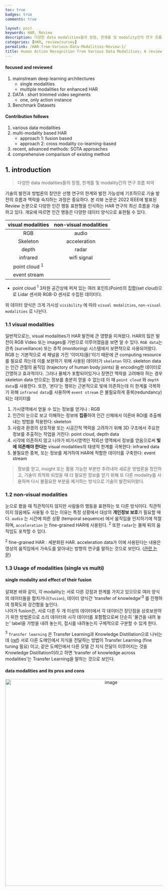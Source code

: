 ```yaml
---
toc: true
badges: true
comments: true

layout: post
keywords: HAR, Review
description: 다양한 data modalities들의 장점, 한계를 및 modality간의 연구 흐름 파악
categories: [HAR, review/survey]
permalink: /HAR-from-Various-Data-Modalities-Review-1/
title: Human Action Recognition from Various Data Modalities; A review (1)
---
```


#### focused and reviewed
1. mainstream deep learning architectures
    - single modalities
    - multiple modalities for enhanced HAR
2. DATA : short trimmed video segments
    - one, only action instance
3. Benchmark Datasets

#### Contribution follows
1. various data modalities
2. multi-modality based HAR
    - approach 1: fusion based
    - approach 2: cross modality co-learning-based
3. recent, advanced methods: SOTA approaches
4. comprehensive comparison of existing method

## 1. introduction
> 다양한 data modalities들의 장점, 한계를 및 modality간의 연구 흐름 파악


기술의 발전과 방법론의 창안은 선행 연구의 한계와 발전 가능성에 기초하므로 기술 발전의 흐름과 맥락을 숙지하는 과정은 중요하다. 본 리뷰 논문은 2022 IEEE에 발표된 Review 논문으로 다양한  인간 행동 표현형을 인식하는 HAR 연구의 최신 흐름을 기술하고 있다. 개요에 따르면 인간 행동은 다양한 데이터 양식으로 표현될 수 있다.

| visual modalities | non-visual modalities |
| :---------------: | :-------------------: |
| RGB               | audio    
| Skeleton          | acceleration  
| depth             | radar     
| infrared          | wifi signal
| point cloud $^{1}$|             
| event stream      |             

* point cloud $^{1}$ 3차원 공간상에 퍼져 있는 여러 포인트(Point)의 집합(set cloud)으로 Lidar 센서와 RGB-D 센서로 수집된 데이터다.

위 데이터 양식은 크게 가시성 `visibility` 에 따라 `visual modalities`, `non-visual modalities` 로 나뉜다. 


### 1.1 visual modalities  

일반적으로는, visual modalities가 HAR 발전에 큰 영향을 미쳐왔다. HAR의 많은 발전이 RGB Video 또는 images를 기반으로 이루어졌음을 보면 알 수 있다. `RGB data`는 관측 (surveillance) 또는 추적 (monitoring) 시스템에서 보편적으로 사용되어왔다. RGB 는 기본적으로 세 채널을 가진 '이미지(들)'이기 때문에 큰 computing resource 를 필요로 하는데 이를 보완하기 위해 사용된 데이터가 `skeleton` 이다. skeleton data는 인간 관절의 움직임 (trajectory of human body joints) 을 encoding한 데이터로 간명하고 효과적이다. 그러나 물체가 포함되어있거나 장면간 맥락을 고려해야 하는 경우 skeleton data 만으로는 정보를 충분히 얻을 수 없는데 이 때 `point cloud` 와 `depth data`를 사용한다. 또한, '본다'는 행위는 근본적으로 빛에 의존하는데 이 한계를 극복하기 위해 `infrared data`를 사용하며 `event stream` 은 불필요하게 중복(redundancy)되는 데이터를 

1. 가시영역에서 얻을 수 있는 정보를 얻거나 : RGB
2. 인간이 눈으로 보고 이해하는 정보에 **집중**하여 인간 신체에서 이른바 ROI를 추출해내는 방법을 적용한다: skeleton
3. 사람과 환경의 상호작용 또는 시공간적 맥락을 고려하기 위해 3D 구조에서 주요한 정보를 추출하는 작업을 거친다: point cloud, depth data
4. 시각에 의존하지 않고 나아가 비가시영역인 적외선 영역에서 정보를 얻음으로써 **빛에 의존해야 한다는** visual modalities의 태생적 한계를 극복한다: infrared data
5. 불필요한 중복, 또는 정보를 제거하여 HAR에 적합한 데이터를 구축한다: event stream

> 정보를 얻고, insight 또는 활용 가능한 부분만 추려내어 새로운 방법론을 창안하고, 기술이 최적화 되었을 때 더 필요한 정보를 얻기 위해 또 다른 modality를 사용하며 다시 불필요한 부분을 제거하는 방식으로 기술이 발전되어왔다.

### 1.2 non-visual modalities  

눈으로 봤을 때 직관적이지 않지만 사람들의 행동을 표현하는 또 다른 방식이다. 직관적이지 않음에도 사용될 수 있는 이유는 특정 상황에서 대상의 **개인정보 보호**가 필요할 때다. `audio` 는 시간에 따른 상황 (temporal sequence) 에서 움직임을 인지하기에 적절하며, `acceleration` 는 fine-grained HAR에 사용된다. $^2$ 또한 `radar`는 물체 뒤의 움직임도 포착할 수 있다.

$^2$ fine-grained HAR : 세분화된 HAR. acceleration data가 이에 사용된다는 내용은 영상의 움직임에서 가속도를 알아내는 방향의 연구를 말하는 것으로 보인다. ([관련 논문](https://arxiv.org/abs/2211.01342))

### 1.3 Usage of modalities (single vs multi)

#### single modality and effect of their fusion

살펴본 바와 같이, 각 modality는 서로 다른 강점과 한계를 가지고 있으므로 여러 양식의 데이터들을 합치거나(`fusion`), 데이터 양식간 'transfer of knowledge'$^3$ 를 진행하여 정확도와 강건함을 높인다.  
나아가 fusion은, 서로 다른 두 개 이상의 데이터에서 각 데이터간 장단점을 상호보완하기 위한 방법론으로 소리 데이터와 시각 데이터를 포함함으로써 단순히 '물건을 내려 놓는' label을 가방을 내려 놓는지, 접시를 내려놓는지 구체적으로 구분할 수 있게 한다. 

$^3$ `Transfer learning` 은 Transfer Learning과 Knowledge Distillation으로 나뉘는데 ([ref](https://baeseongsu.github.io/posts/knowledge-distillation/#etc-%EA%B7%B8-%EB%B0%96%EC%97%90)) 서로 다른 도메인에서 지식을 전달하는 방법이 Transfer Learning (fine tuning 필요) 이고, 같은 도메인에서 다른 모델 간 지식 전달이 이루어지는 것을 Knowledge Distillation이라고 하면 'transfer of knowledge across modalities'는 Transfer Learning을 말하는 것으로 보인다.

#### data modalities and its pros and cons

<div align="center">
<img width="661" alt="image" src="https://user-images.githubusercontent.com/60145951/209530662-e526a0ee-58a4-4ad1-abf2-34ad0bb32c5c.png">
</div>

